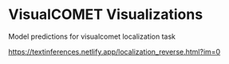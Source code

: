 # VisualCOMET Visualizations

Model predictions for visualcomet localization task

https://textinferences.netlify.app/localization_reverse.html?im=0
